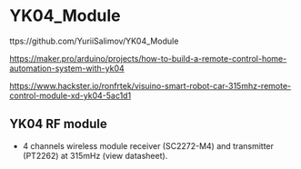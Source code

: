 # YK04_Module

ttps://github.com/YuriiSalimov/YK04_Module

https://maker.pro/arduino/projects/how-to-build-a-remote-control-home-automation-system-with-yk04

https://www.hackster.io/ronfrtek/visuino-smart-robot-car-315mhz-remote-control-module-xd-yk04-5ac1d1

##  YK04 RF module

* 4 channels wireless module receiver (SC2272-M4) and transmitter (PT2262) at 315mHz (view datasheet).